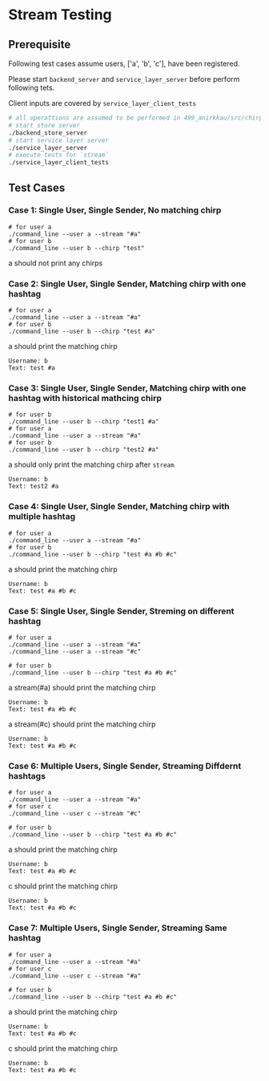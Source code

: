 # Stream Testing

## Prerequisite

Following test cases assume users, ['a', 'b', 'c'], have been registered.

Please start `backend_server` and `service_layer_server` before perform
following tets.

Client inputs are covered by `service_layer_client_tests`

```bash
# all operattions are assumed to be performed in 499_anirkkau/src/chirp/cpp folder
# start store server
./backend_store_server
# start service layer server
./service_layer_server
# execute tests for `stream`
./service_layer_client_tests
```

## Test Cases

### Case 1: Single User, Single Sender, No matching chirp

```
# for user a
./command_line --user a --stream "#a"
# for user b
./command_line --user b --chirp "test"
```

a should not print any chirps

### Case 2: Single User, Single Sender, Matching chirp with one hashtag

```
# for user a
./command_line --user a --stream "#a"
# for user b
./command_line --user b --chirp "test #a"
```

a should print the matching chirp

```
Username: b
Text: test #a
```

### Case 3: Single User, Single Sender, Matching chirp with one hashtag with historical mathcing chirp

```
# for user b
./command_line --user b --chirp "test1 #a"
# for user a
./command_line --user a --stream "#a"
# for user b
./command_line --user b --chirp "test2 #a"
```

a should only print the matching chirp after `stream`

```
Username: b
Text: test2 #a
```

### Case 4: Single User, Single Sender, Matching chirp with multiple hashtag

```
# for user a
./command_line --user a --stream "#a"
# for user b
./command_line --user b --chirp "test #a #b #c"
```

a should print the matching chirp

```
Username: b
Text: test #a #b #c
```

### Case 5: Single User, Single Sender, Streming on different hashtag

```
# for user a
./command_line --user a --stream "#a"
./command_line --user a --stream "#c"

# for user b
./command_line --user b --chirp "test #a #b #c"
```

a stream(#a) should print the matching chirp

```
Username: b
Text: test #a #b #c
```

a stream(#c) should print the matching chirp

```
Username: b
Text: test #a #b #c
```

### Case 6: Multiple Users, Single Sender, Streaming Diffdernt hashtags

```
# for user a
./command_line --user a --stream "#a"
# for user c
./command_line --user c --stream "#c"

# for user b
./command_line --user b --chirp "test #a #b #c"
```

a should print the matching chirp

```
Username: b
Text: test #a #b #c
```

c should print the matching chirp

```
Username: b
Text: test #a #b #c
```

### Case 7: Multiple Users, Single Sender, Streaming Same hashtag

```
# for user a
./command_line --user a --stream "#a"
# for user c
./command_line --user c --stream "#a"

# for user b
./command_line --user b --chirp "test #a #b #c"
```

a should print the matching chirp

```
Username: b
Text: test #a #b #c
```

c should print the matching chirp

```
Username: b
Text: test #a #b #c
```
